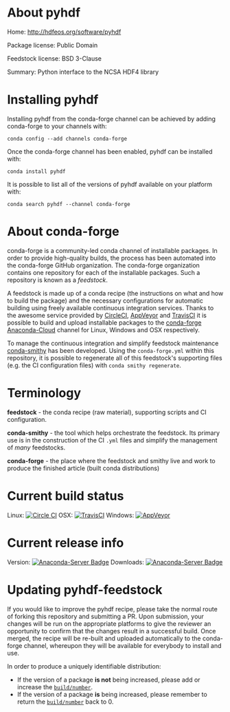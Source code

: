 About pyhdf
===========

Home: http://hdfeos.org/software/pyhdf

Package license: Public Domain

Feedstock license: BSD 3-Clause

Summary: Python interface to the NCSA HDF4 library



Installing pyhdf
================

Installing pyhdf from the conda-forge channel can be achieved by adding conda-forge to your channels with:

```
conda config --add channels conda-forge
```

Once the conda-forge channel has been enabled, pyhdf can be installed with:

```
conda install pyhdf
```

It is possible to list all of the versions of pyhdf available on your platform with:

```
conda search pyhdf --channel conda-forge
```


About conda-forge
=================

conda-forge is a community-led conda channel of installable packages.
In order to provide high-quality builds, the process has been automated into the
conda-forge GitHub organization. The conda-forge organization contains one repository
for each of the installable packages. Such a repository is known as a *feedstock*.

A feedstock is made up of a conda recipe (the instructions on what and how to build
the package) and the necessary configurations for automatic building using freely
available continuous integration services. Thanks to the awesome service provided by
[CircleCI](https://circleci.com/), [AppVeyor](http://www.appveyor.com/)
and [TravisCI](https://travis-ci.org/) it is possible to build and upload installable
packages to the [conda-forge](https://anaconda.org/conda-forge)
[Anaconda-Cloud](http://docs.anaconda.org/) channel for Linux, Windows and OSX respectively.

To manage the continuous integration and simplify feedstock maintenance
[conda-smithy](http://github.com/conda-forge/conda-smithy) has been developed.
Using the ``conda-forge.yml`` within this repository, it is possible to regenerate all of
this feedstock's supporting files (e.g. the CI configuration files) with ``conda smithy regenerate``.


Terminology
===========

**feedstock** - the conda recipe (raw material), supporting scripts and CI configuration.

**conda-smithy** - the tool which helps orchestrate the feedstock.
                   Its primary use is in the construction of the CI ``.yml`` files
                   and simplify the management of *many* feedstocks.

**conda-forge** - the place where the feedstock and smithy live and work to
                  produce the finished article (built conda distributions)

Current build status
====================

Linux: [![Circle CI](https://circleci.com/gh/conda-forge/pyhdf-feedstock.svg?style=svg)](https://circleci.com/gh/conda-forge/pyhdf-feedstock)
OSX: [![TravisCI](https://travis-ci.org/conda-forge/pyhdf-feedstock.svg?branch=master)](https://travis-ci.org/conda-forge/pyhdf-feedstock)
Windows: [![AppVeyor](https://ci.appveyor.com/api/projects/status/github/conda-forge/pyhdf-feedstock?svg=True)](https://ci.appveyor.com/project/conda-forge/pyhdf-feedstock/branch/master)

Current release info
====================
Version: [![Anaconda-Server Badge](https://anaconda.org/conda-forge/pyhdf/badges/version.svg)](https://anaconda.org/conda-forge/pyhdf)
Downloads: [![Anaconda-Server Badge](https://anaconda.org/conda-forge/pyhdf/badges/downloads.svg)](https://anaconda.org/conda-forge/pyhdf)


Updating pyhdf-feedstock
========================

If you would like to improve the pyhdf recipe, please take the normal
route of forking this repository and submitting a PR. Upon submission, your changes will
be run on the appropriate platforms to give the reviewer an opportunity to confirm that the
changes result in a successful build. Once merged, the recipe will be re-built and uploaded
automatically to the conda-forge channel, whereupon they will be available for everybody to
install and use.

In order to produce a uniquely identifiable distribution:
 * If the version of a package **is not** being increased, please add or increase
   the [``build/number``](http://conda.pydata.org/docs/building/meta-yaml.html#build-number-and-string).
 * If the version of a package **is** being increased, please remember to return
   the [``build/number``](http://conda.pydata.org/docs/building/meta-yaml.html#build-number-and-string)
   back to 0.
